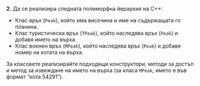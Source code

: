 **2.**
Да се реализира следната полиморфна йерархия на C++:

- Клас връх (`Peak`), който има височина и име на съдържащата го планина.
- Клас туристически връх (`TPeak`), който наследява връх (`Peak`) и добавя името на
  върха.
- Клас военен връх (`MPeak`), който наследява връх (`Peak`) и добавя номер на
  котата на върха.

За класовете реализирайте подходящи конструктори, методи за достъп и метод
за извеждане на името на върха (за класа `MPeak`, името е във формат “кота
54291”).
